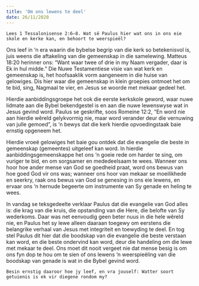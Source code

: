 ```yaml
---
title: 'Om ons lewens te deel'
date: 26/11/2020
---
```


`Lees 1 Tessalonisense 2:6–8. Wat sê Paulus hier wat ons in ons eie skole en kerke kan, en behoort te weerspieël?`

Ons leef in ‘n era waarin die bybelse begrip van die kerk so betekenisvol is, juis weens die aftakeling van die gemeenskap in die samelewing. Matteus 18:20 herinner ons:  “Want waar twee of drie in my Naam vergader, daar is Ek in hul midde.” Die Nuwe Testamentiese visie van wat kerk en gemeenskap is, het hoofsaaklik vorm aangeneem in die huise van gelowiges. Dis hier waar die gemeenskap in klein groepies ontmoet het om te bid, sing, Nagmaal te vier, en Jesus se woorde met mekaar gedeel het.

Hierdie aanbiddingsgroepe het ook die eerste kerkskole geword, waar nuwe lidmate aan die Bybel bekendgestel is en aan die nuwe lewenswyse wat in Jesus gevind word. Paulus se geskrifte, soos Romeine 12:2, “En word nie aan hierdie wêreld gelykvormig nie, maar word verander deur die vernuwing van julle gemoed”, is ‘n bewys dat die kerk hierdie opvoedingstaak baie ernstig opgeneem het.

Hierdie vroeë gelowiges het baie gou ontdek dat die evangelie die beste in gemeenskap (gemeentes) uitgeleef kan word. In hierdie aanbiddingsgemeenskappe het ons ‘n goeie rede om harder te sing, om vuriger te bid, en om sorgsamer en mededeelsaam te wees. Wanneer ons hoor hoe ander mense van God se goedheid praat, word ons bewus van hoe goed God vir ons was; wanneer ons hoor van mekaar se moeilikhede en seerkry, raak ons bewus van God se genesing in ons eie lewens, en ervaar ons ‘n hernude begeerte om instrumente van Sy genade en heling te wees.

In vandag se teksgedeelte verklaar Paulus dat die evangelie van God alles is: die krag van die kruis, die opstanding van die Here, die belofte van Sy wederkoms. Daar was net eenvoudig geen beter nuus in die hele wêreld nie, en Paulus het sy lewe alleen daaraan toegewy om eerstens die belangrike verhaal van Jesus met integriteit en toewyding te deel. En tog stel Paulus dit hier dat die boodskap van die evangelie die beste verstaan kan word, en die beste ondervind kan word, deur die handeling om die lewe met mekaar te deel. Ons moet dit nooit vergeet nie dat mense besig is om ons fyn dop te hou om te sien of ons lewens ‘n weerspieëling van die boodskap van genade is wat in die Bybel gevind word.

`Besin ernstig daaroor hoe jy leef, en vra jouself: Watter soort getuienis is ek vir diegene rondom my?`